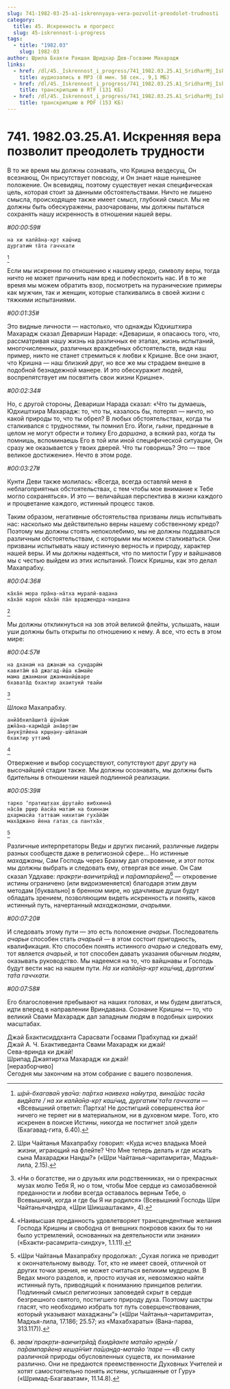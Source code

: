 ```yaml
---
slug: 741-1982-03-25-a1-iskrennyaya-vera-pozvolit-preodolet-trudnosti
category:
  title: 45. Искренность и прогресс
  slug: 45-iskrennost-i-progress
tags:
  - title: "1982.03"
    slug: 1982-03
author: Шрила Бхакти Ракшак Шридхар Дев-Госвами Махарадж
links:
  - href: /dl/45._Iskrennost_i_progress/741_1982.03.25.A1_SridharMj_Iskrennjaja_vera_pozvolit_preodolet_trudnosti.mp3
    title: аудиозапись в MP3 (8 мин. 58 сек., 9,1 МБ)
  - href: /dl/45._Iskrennost_i_progress/741_1982.03.25.A1_SridharMj_Iskrennjaja_vera_pozvolit_preodolet_trudnosti.rtf
    title: транскрипцию в RTF (131 КБ)
  - href: /dl/45._Iskrennost_i_progress/741_1982.03.25.A1_SridharMj_Iskrennjaja_vera_pozvolit_preodolet_trudnosti.pdf
    title: транскрипцию в PDF (153 КБ)
---
```


# 741. 1982.03.25.A1. Искренняя вера позволит преодолеть трудности

В то же время мы должны сознавать, что Кришна вездесущ, Он всезнающ, Он присутствует повсюду, и Он знает наше нынешнее положение. Он всевидящ, поэтому существует некая специфическая цель, которая стоит за данными обстоятельствами. Ничто не лишено смысла, происходящее также имеет смысл, глубокий смысл. Мы не должны быть обескуражены, разочарованы, мы должны пытаться сохранять нашу искренность в отношении нашей веры.

*#00:00:59#*

    на хи калйа̄н̣а-кр̣т каш́чид
    дургатим̇ та̄та гаччхати
[^_ftn1]

Если мы искренни по отношению к нашему кредо, символу веры, тогда ничто не может причинить нам вред и побеспокоить нас. И в то же время мы можем обратить взор, посмотреть на пуранические примеры как мужчин, так и женщин, которые сталкивались в своей жизни с тяжкими испытаниями.

*#00:01:35#*

Это видные личности — настолько, что однажды Юдхиштхира Махарадж сказал Девариши Нараде: «Девариши, я опасаюсь того, что, рассматривая нашу жизнь на различных ее этапах, жизнь испытаний, многочисленных, различных враждебных обстоятельств, видя наш пример, никто не станет стремиться к любви к Кришне. Все они знают, что Кришна — наш близкий друг, но все же мы страдаем внешне в подобной безнадежной манере. И это обескуражит людей, воспрепятствует им посвятить свои жизни Кришне».

*#00:02:34#*

Но, с другой стороны, Девариши Нарада сказал: «Что ты думаешь, Юдхиштхира Махарадж: то, что ты, казалось бы, потерял — ничто, но какой природы то, что ты обрел? В любых обстоятельствах, когда ты сталкивался с трудностями, ты помнил Его. Йоги, *гьяни*, преданные в целом не могут обрести и толику Его *даршана*, а всякий раз, когда ты помнишь, вспоминаешь Его в той или иной специфической ситуации, Он сразу же оказывается у твоих дверей. Что ты говоришь? Это — твое великое достижение». Нечто в этом роде.

*#00:03:27#*

Кунти Деви также молилась: «Всегда, всегда оставляй меня в неблагоприятных обстоятельствах, с тем чтобы мое внимание к Тебе могло сохраняться». И это — величайшая перспектива в жизни каждого и процветание каждого, истинный процесс таков.

Таким образом, негативные обстоятельства призваны лишь испытывать нас: насколько мы действительно верны нашему собственному кредо? Поэтому мы должны стоять непоколебимо, мы не должны поддаваться различным обстоятельствам, с которыми мы можем сталкиваться. Они призваны испытывать нашу истинную верность и природу, характер нашей веры. И мы должны надеяться, что по милости Гуру и вайшнавов мы с честью выйдем из этих испытаний. Поиск Кришны, как это делал Махапрабху.

*#00:04:36#*

    ка̄ха̄н̇ мора пра̄н̣а-на̄тха муралӣ-вадана
    ка̄ха̄н̇ карон̇ ка̄ха̄н̇ па̄н̇ враджендра-нандана
[^_ftn2]

Мы должны откликнуться на зов этой великой флейты, услышать, наши уши должны быть открыты по отношению к нему. А все, что есть в этом мире:

*#00:04:57#*

    на дханам̇ на джанам̇ на сундарӣм̇
    кавита̄м̇ ва̄ джагад-ӣш́а ка̄майе
    мама джанмани джанманӣш́варе
    бхавата̄д бхактир ахаитукӣ твайи
[^_ftn3]

*Шлока* Махапрабху.

    анйа̄бхила̄шита̄ ш́ӯнйам̇
    джн̃а̄на-карма̄дй ана̄вр̣там
    а̄нукӯлйена кр̣ш̣н̣ану-шӣланам̇
    бхактир уттама̄
[^_ftn4]

Отвержение и выбор сосуществуют, сопутствуют друг другу на высочайшей стадии также. Мы должны осознавать, мы должны быть бдительны в отношении нашей подлинной реализации.

*#00:05:39#*

    тарко ‘пратиш̣т̣хах̣ ш́рутайо вибхинна̄
    на̄са̄в р̣ш̣ир йасйа матам̇ на бхиннам
    дхармасйа таттвам̇ нихитам̇ гуха̄йа̄м̇
    маха̄джано йена гатах̣ са пантха̄х̣
[^_ftn5]

Различные интерпретаторы Веды и других писаний, различные лидеры разных сообществ даже в религиозной сфере… Но истинные *махаджаны*, Сам Господь через Брахму дал откровение, и этот поток мы должны выбрать и следовать ему, отвергая все иные. Он Сам сказал Уддхаве: *пракр̣ти-ваичитрйа̄д* и *па̄рампарйен̣а*[^_ftn6] — откровение истины ограничено (или видоизменяется) благодаря этим двум методам [буквально] в бренном мире, но удачливые души будут обладать зрением, позволяющим видеть искренность и понять, каков истинный путь, начертанный *махаджанами*, *ачарьями*.

*#00:07:20#*

И следовать этому пути — это есть положение *ачарьи*. Последователь *ачарьи* способен стать *ачарьей* — в этом состоит пригодность, квалификация. Кто способен понять истинного *ачарью* и следовать ему, тот является *ачарьей*, и тот способен давать указания обычным людям, оказывать руководство. Мы надеемся на то, что вайшнавы и Господь будут вести нас на нашем пути. *На хи калйа̄н̣а-кр̣т каш́чид*, *дургатим̇ та̄та гаччхати.*

*#00:07:58#*

Его благословения пребывают на наших головах, и мы будем двигаться, идти вперед в направлении Вриндавана. Сознание Кришны — то, что великий Свами Махарадж дал западным людям в подобных широких масштабах.

Джай Бхактисиддханта Сарасвати Госвами Прабхупад ки джай!\
Джай А. Ч. Бхактиведанта Свами Махарадж ки джай!\
Сева-вринда ки джай!\
Шрипад Джаятиртха Махарадж ки джай!\
[неразборчиво]\
Сегодня мы закончим на этом собрание с вашего позволения.



[^_ftn1]: *ш́рӣ-бхагава̄н ува̄ча: па̄ртха наивеха на̄мутра, вина̄ш́ас тасйа видйате / на хи калйа̄н̣а-кр̣т каш́чид, дургатим̇ та̄та гаччхати* — «Всевышний ответил: Партха! Не достигший совершенства йог ничего не теряет ни в материальном, ни в духовном мире. Того, кто искренен в поиске Истины, никогда не постигнет злой удел» (Бхагавад-гита, 6.40).

[^_ftn2]: Шри Чайтанья Махапрабху говорил: «Куда исчез владыка Моей жизни, играющий на флейте? Что Мне теперь делать и где искать сына Махараджи Нанды?» («Шри Чайтанья-чаритамрита», Мадхья-лила, 2.15).

[^_ftn3]: «Ни о богатстве, ни о друзьях или родственниках, ни о прекрасных музах молю Тебя Я, но о том, чтобы Мое сердце из самозабвенной преданности и любви всегда оставалось верным Тебе, о Всевышний, когда и где бы Я ни родился» (Всевышний Господь Шри Чайтаньячандра, «Шри Шикшаштакам», 4).

[^_ftn4]: «Наивысшая преданность удовлетворяет трансцендентные желания Господа Кришны и свободна от внешних покровов каких бы то ни было устремлений, основанных на деятельности или знании» («Бхакти-расамрита-синдху», 1.1.11).

[^_ftn5]: «Шри Чайтанья Махапрабху продолжал: „Сухая логика не приводит к окончательному выводу. Тот, кто не имеет своей, отличной от других точки зрения, не может считаться великим мудрецом. В Ведах много разделов, и, просто изучая их, невозможно найти истинный путь, приводящий к пониманию принципов религии. Подлинный смысл религиозных заповедей скрыт в сердце безгрешного святого, постигшего природу духа. Поэтому шастры гласят, что необходимо избрать тот путь совершенствования, который указывают махаджаны“» («Шри Чайтанья-чаритамрита», Мадхья-лила, 17.186; 25.57; из «Махабхараты» (Вана-парва, 313.117)).

[^_ftn6]: *эвам̇ пракр̣ти-ваичитрйа̄д бхидйанте матайо нр̣н̣а̄м / па̄рампарйен̣а кеш̣а̄н̃чит па̄ш̣ан̣д̣а-матайо ‘паре* — «В силу различной природы обусловленных существ, их понимание различно. Они не предаются преемственности Духовных Учителей и хотят самостоятельно понять истины, услышанные от Гуру» («Шримад-Бхагаватам», 11.14.8).

